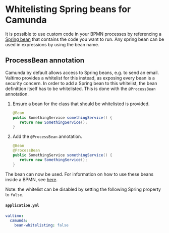 # Whitelisting Spring beans for Camunda

It is possible to use custom code in your BPMN processes by referencing a [Spring bean](https://docs.spring.io/spring-framework/docs/current/reference/html/core.html)
that contains the code you want to run. Any spring bean can be used in expressions by using the bean name.

## ProcessBean annotation

Camunda by default allows access to Spring beans, e.g. to send an email. Valtimo provides a whitelist for this instead,
as exposing every bean is a security concern. In order to add a Spring bean to this whitelist, the bean definittion
itself has to be whitelisted. This is done with the `@ProcessBean` annotation.

1. Ensure a bean for the class that should be whitelisted is provided.

   ```java
   @Bean
   public SomethingService somethingService() {
      return new SomethingService();
   }
   ```

2. Add the `@ProcessBean` annotation.

   ```java
   @Bean
   @ProcessBean
   public SomethingService somethingService() {
      return new SomethingService();
   }
   ```

The bean can now be used. For information on how to use these beans inside a BPMN,
see [here](/extending-valtimo/integrate-spring-bean-in-process.md).

Note: the whitelist can be disabled by setting the following Spring property to `false`.

   #### **`application.yml`**
   ```yaml
   valtimo:
     camunda:
       bean-whitelisting: false
   ```
